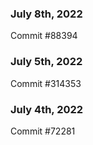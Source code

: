 ### July 8th, 2022

Commit #88394

### July 5th, 2022

Commit #314353


### July 4th, 2022

Commit #72281
